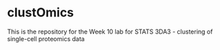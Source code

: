 # clustOmics
This is the repository for the Week 10 lab for STATS 3DA3 - clustering of single-cell proteomics data
